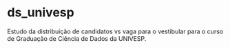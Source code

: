 # ds_univesp

Estudo da distribuição de candidatos vs vaga para o vestibular para o curso de Graduação de Ciência de Dados da UNIVESP.